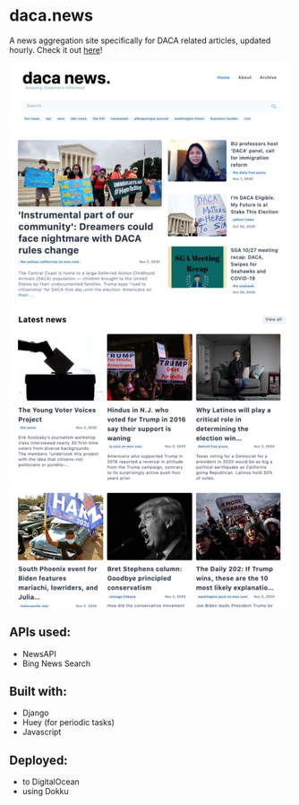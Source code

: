 # daca.news

A news aggregation site specifically for DACA related articles, updated hourly. Check it out [here](https://daca.news)!

<p align="center">
  <img src="https://github.com/sjbitcode/daca-news/blob/master/daca_news_website.png" alt="daca.news"/>
</p>

## APIs used:
- NewsAPI
- Bing News Search

## Built with:
- Django
- Huey (for periodic tasks)
- Javascript

## Deployed:
- to DigitalOcean
- using Dokku